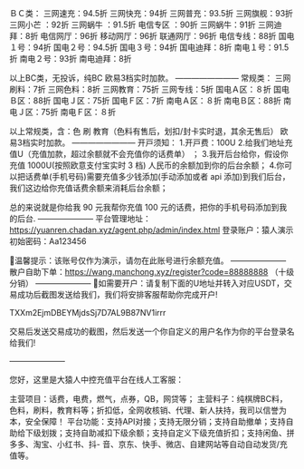 ＢＣ类：
三网速充：94.5折
三网快充：94折
三网普充：93.5折
三网旗舰：93折
三网小芒 ：92折
三网蜗牛 ：91.5折
电信专区 ：90折
三网蜗牛：91折
三网迪拜：8折
电信网厅：96折
移动网厅：96折
联通网厅：96折
电信专线：88折
国电１号：94折
国电２号：94.5折
国电３号：94折
国电迪拜：8折
南电１号：91.5折
南电２号：93折
南电迪拜：8折

以上BC类，无投诉，纯BC
欧易3档实时加款。
————————
常规类：
三网刷料：7折
三网色料：8折
三网教育：75折
三网专线：5折
国电Ａ区：８折
国电Ｂ区：88折
国电Ｊ区：75折
国电Ｆ区：7折
南电Ａ区：８折
南电Ｂ区：88折
南电Ｊ区：75折
南电Ｆ区：８折

以上常规类，含：色 刷 教育（色料有售后，划扣/封卡实时退，其余无售后）
欧易3档实时加款。
————————
开戸须知：
1.开戸费：100U
2.给我们地址充值U（充值加款，超过余额就不会充值你的话费单） ；
3.我开后台给你，假设你充值 1000U(按照欧意支付宝实时 3 档) 人民币的余额加到你的后台余额；
4.你可以把话费单(手机号码)需要充值多少钱添加(手动添加或者 api 添加)到我们后台，我们这边给你充值话费余额来消耗后台余额；

总的来说就是你给我 90 元我帮你充值 100 元的话费，把你的手机号码添加到我的后台.
———————
平台管理地址：https://yuanren.chadan.xyz/agent.php/admin/index.html
登录账户：猿人演示
初始密码：Aa123456

🔎温馨提示：该账号仅作为演示，请勿在此账号进行余额充值。
———————
散户自助下单：https://wang.manchong.xyz/register?code=88888888
（十级分销）
———————
🔔如需要开户：请复制下面的U地址并转入对应USDT，交易成功后截图发送给我们，我们将安排客服帮助你完成开户!

TXXm2EjmDBEYMjdsSj7D7AL9B87NV1irrr

交易后发送交易成功的截图，然后发送一个你自定义的用户名作为你的平台登录名给我们!

———————

您好，这里是大猿人中控充值平台在线人工客服：

主营项目：话费，电费，燃气，点券，QB，网贷等；
主营料子：纯棋牌BC料，色料，刷料，教育料等；折扣低，全网收核销、代理、新人扶持，我司以信誉为本，安全保障！
平台功能：支持API对接；支持无限分销；支持自助撤单；支持自助给下级划拨；支持自助减扣下级余额；支持自定义下级充值折扣；支持闲鱼、拼多多、淘宝、小红书、抖- 音、京东、快手、微店、自建网站等自动自动发货/充值等。
